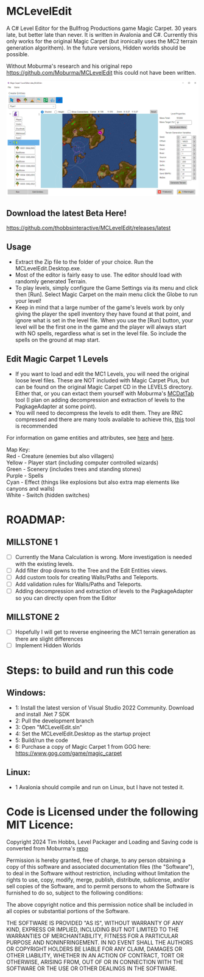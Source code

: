 # MCLevelEdit
A C# Level Editor for the Bullfrog Productions game Magic Carpet. 30 years late, but better late than never. It is written in Avalonia and C#. Currently this only works for the original Magic Carpet (but ironically uses the MC2 terrain generation algorithem). In the future versions, Hidden worlds should be possible.

Without Moburma's research and his original repo https://github.com/Moburma/MCLevelEdit this could not have been written.

![Example Screenshot](MCLevelEdit1.png)

## Download the latest Beta Here! ##
https://github.com/thobbsinteractive/MCLevelEdit/releases/latest

## Usage
* Extract the Zip file to the folder of your choice. Run the MCLevelEdit.Desktop.exe.
* Most of the editor is fairly easy to use. The editor should load with randomly generated Terrain.
* To play levels, simply configure the Game Settings via its menu and click then [Run]. Select Magic Carpet on the main menu click the Globe to run your level!
* Keep in mind that a large number of the game's levels work by only giving the player the spell inventory they have found at that point, and ignore what is set in the level file. When you use the [Run] button, your level will be the first one in the game and the player will always start with NO spells, regardless what is set in the level file. So include the spells on the ground at map start.

## Edit Magic Carpet 1 Levels
* If you want to load and edit the MC1 Levels, you will need the original loose level files. These are NOT included with Magic Carpet Plus, but can be found on the original Magic Carpet CD in the LEVELS directory. Either that, or you can extact them yourself with Moburma's [MCDatTab](https://github.com/Moburma/MCDatExtractor) tool (I plan on adding decompression and extraction of levels to the PagkageAdapter at some point).
* You will need to decompress the levels to edit them. They are RNC compressed and there are many tools available to achieve this, [this](https://github.com/lab313ru/rnc_propack_source) tool is recommended

For information on game entities and attributes, see [here](https://tcrf.net/Notes:Magic_Carpet_(DOS)) and [here](https://github.com/michaelhoward/MagicCarpetFileFormat/blob/master/magic%20carpet%20file%20format.txt).

Map Key:<br/>
Red - Creature (enemies but also villagers)<br/>
Yellow - Player start (including computer controlled wizards)<br/>
Green - Scenery (includes trees and standing stones)<br/>
Purple - Spells<br/>
Cyan - Effect (things like explosions but also extra map elements like canyons and walls)<br/>
White - Switch (hidden switches)<br/>

# ROADMAP:

## MILLSTONE 1
- [ ] Currently the Mana Calculation is wrong. More investigation is needed with the existing levels.
- [ ] Add filter drop downs to the Tree and the Edit Entities views.
- [ ] Add custom tools for creating Walls/Paths and Teleports.
- [ ] Add validation rules for Walls/Paths and Teleports.
- [ ] Adding decompression and extraction of levels to the PagkageAdapter so you can directly open from the Editor

## MILLSTONE 2
- [ ] Hopefully I will get to reverse engineering the MC1 terrain generation as there are slight differences
- [ ] Implement Hidden Worlds

# Steps: to build and run this code #
## Windows:
- 1: Install the latest version of Visual Studio 2022 Community. Download and install .Net 7 SDK
- 2: Pull the development branch
- 3: Open "MCLevelEdit.sln"
- 4: Set the MCLevelEdit.Desktop as the startup project
- 5: Build/run the code
- 6: Purchase a copy of Magic Carpet 1 from GOG here: https://www.gog.com/game/magic_carpet

## Linux:
- 1 Avalonia should compile and run on Linux, but I have not tested it.

# Code is Licensed under the following MIT Licence:
Copyright 2024 Tim Hobbs, Level Packager and Loading and Saving code is converted from Moburma's [repo](https://github.com/Moburma/MCLevelEdit)

Permission is hereby granted, free of charge, to any person obtaining a copy of this software and associated documentation files (the "Software"), to deal in the Software without restriction, including without limitation the rights to use, copy, modify, merge, publish, distribute, sublicense, and/or sell copies of the Software, and to permit persons to whom the Software is furnished to do so, subject to the following conditions:

The above copyright notice and this permission notice shall be included in all copies or substantial portions of the Software.

THE SOFTWARE IS PROVIDED "AS IS", WITHOUT WARRANTY OF ANY KIND, EXPRESS OR IMPLIED, INCLUDING BUT NOT LIMITED TO THE WARRANTIES OF MERCHANTABILITY, FITNESS FOR A PARTICULAR PURPOSE AND NONINFRINGEMENT. IN NO EVENT SHALL THE AUTHORS OR COPYRIGHT HOLDERS BE LIABLE FOR ANY CLAIM, DAMAGES OR OTHER LIABILITY, WHETHER IN AN ACTION OF CONTRACT, TORT OR OTHERWISE, ARISING FROM, OUT OF OR IN CONNECTION WITH THE SOFTWARE OR THE USE OR OTHER DEALINGS IN THE SOFTWARE.
